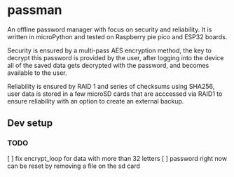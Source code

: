 # passman
An offline password manager with focus on security and reliability. It is written in microPython and tested on Raspberry pie pico and ESP32 boards.

Security is ensured by a multi-pass AES encryption method, the key to decrypt this password is provided by the user, after logging into the device all of the saved data gets decrypted with the password, and becomes available to the user.

Reliability is ensured by RAID 1 and series of checksums using SHA256, user data is stored in a few microSD cards that are acccessed via RAID1 to ensure reliability with an option to create an external backup. 

## Dev setup


### TODO
[ ] fix encrypt_loop for data with more than 32 letters
[ ] password right now can be reset by removing a file on the sd card
